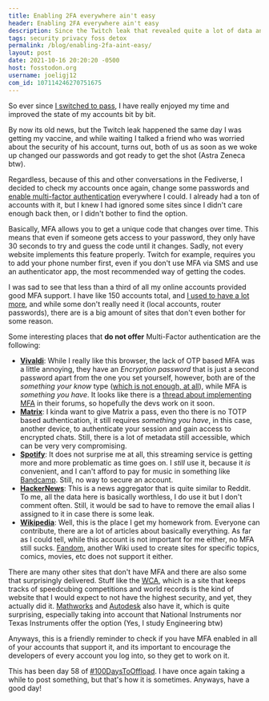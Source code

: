 ```yaml
---
title: Enabling 2FA everywhere ain't easy
header: Enabling 2FA everywhere ain't easy
description: Since the Twitch leak that revealed quite a lot of data and source code, I got the urge of evaluating all of my passwords and authentication methods, and I got into another password cleanup phase, I was surprised to see 2FA is still not implemented everywhere.
tags: security privacy foss detox
permalink: /blog/enabling-2fa-aint-easy/
layout: post
date: 2021-10-16 20:20:20 -0500
host: fosstodon.org
username: joeligj12
com_id: 107114246270751675
---
```


So ever since [I switched to pass](https://joelchrono12.ml/blog/pass-unix-manager/), I have really enjoyed my time and improved the state of my accounts bit by bit.

By now its old news, but the Twitch leak happened the same day I was getting my vaccine, and while waiting I talked a friend who was worried about the security of his account, turns out, both of us as soon as we woke up changed our passwords and got ready to get the shot (Astra Zeneca btw).

Regardless, because of this and other conversations in the Fediverse, I decided to check my accounts once again, change some passwords and [enable multi-factor authentication](https://en.wikipedia.org/wiki/Multi-factor_authentication) everywhere I could. I already had a ton of accounts with it, but I knew I had ignored some sites since I didn't care enough back then, or I didn't bother to find the option.

Basically, MFA allows you to get a unique code that changes over time. This means that even if someone gets access to your password, they only have 30 seconds to try and guess the code until it changes. Sadly, not every website implements this feature properly. Twitch for example, requires you to add your phone number first, even if you don't use MFA via SMS and use an authenticator app, the most recommended way of getting the codes.

I was sad to see that less than a third of all my online accounts provided good MFA support. I have like 150 accounts total, and [I used to have a lot more](https://joelchrono12.ml/blog/cleanup-your-pwmanager/), and while some don't really need it (local accounts, router passwords), there are is a big amount of sites that don't even bother for some reason.

Some interesting places that **do not offer** Multi-Factor authentication are the following:

- [**Vivaldi**](https://vivaldi.net): While I really like this browser, the lack of OTP based MFA was a little annoying, they have an *Encryption password* that is just a second password apart from the one you set yourself, however, both are of the *something your know* type ([which is not enough, at all](https://www.cs.cornell.edu/courses/cs513/2005fa/NNLauthPeople.html)), while MFA is *something you have*. It looks like there is a [thread about implementing MFA](https://forum.vivaldi.net/topic/33950/two-factor-authentication-scheme-for-vivaldi-net-account) in their forums, so hopefully the devs work on it soon.
- [**Matrix**](https://matrix.org): I kinda want to give Matrix a pass, even tho there is no TOTP based authentication, it still requires *something you have*, in this case, another device, to authenticate your session and gain access to encrypted chats. Still, there is a lot of metadata still accessible, which can be very very compromising.
- [**Spotify**](https://spotify.com): It does not surprise me at all, this streaming service is getting more and more problematic as time goes on. I *still* use it, because it *is* convenient, and I can't afford to pay for music in something like [Bandcamp](https://bandcamp.com). Still, no way to secure an account.
- [**HackerNews**](https://https://news.ycombinator.com/): This is a news aggregator that is quite similar to Reddit. To me, all the data here is basically worthless, I do use it but I don't comment often. Still, it would be sad to have to remove the email alias I assigned to it in case there is some leak.
- [**Wikipedia**](https://wikipedia.org): Well, this is the place I get my homework from. Everyone can contribute, there are a lot of articles about basically everything. As far as I could tell, while this account is not important for me either, no MFA still sucks. [Fandom](https://fandom.com), another Wiki used to create sites for specific topics, comics, movies, etc does not support it either.

There are many other sites that don't have MFA and there are also some that surprisingly delivered. Stuff like the [WCA](https://www.worldcubeassociation.org), which is a site that keeps tracks of speedcubing competitions and world records is the kind of website that I would expect to not have the highest security, and yet, they actually did it. [Mathworks](https://mathworks.com) and [Autodesk](https://autodesk.com) also have it, which is quite surprising, especially taking into account that National Instruments nor Texas Instruments offer the option (Yes, I study Engineering btw)

Anyways, this is a friendly reminder to check if you have MFA enabled in all of your accounts that support it, and its important to encourage the developers of  every account you log into, so they get to work on it.

This has been day 58 of [#100DaysToOffload](https://100DaysToOffload.com). I have once again taking a while to post something, but that's how it is sometimes. Anyways, have a good day!

